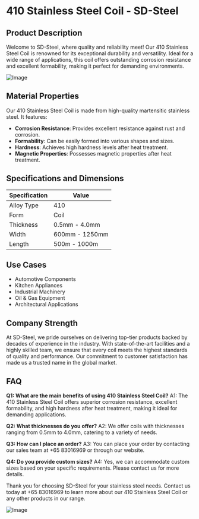 # 410 Stainless Steel Coil - SD-Steel

## Product Description
Welcome to SD-Steel, where quality and reliability meet! Our 410 Stainless Steel Coil is renowned for its exceptional durability and versatility. Ideal for a wide range of applications, this coil offers outstanding corrosion resistance and excellent formability, making it perfect for demanding environments.

![Image](https://github.com/user-attachments/assets/2567258e-e124-4816-932d-1809bd27ef0b)

## Material Properties
Our 410 Stainless Steel Coil is made from high-quality martensitic stainless steel. It features:
- **Corrosion Resistance**: Provides excellent resistance against rust and corrosion.
- **Formability**: Can be easily formed into various shapes and sizes.
- **Hardness**: Achieves high hardness levels after heat treatment.
- **Magnetic Properties**: Possesses magnetic properties after heat treatment.

## Specifications and Dimensions

| Specification | Value |
| --- | --- |
| Alloy Type | 410 |
| Form | Coil |
| Thickness | 0.5mm - 4.0mm |
| Width | 600mm - 1250mm |
| Length | 500m - 1000m |

## Use Cases
- Automotive Components
- Kitchen Appliances
- Industrial Machinery
- Oil & Gas Equipment
- Architectural Applications

## Company Strength
At SD-Steel, we pride ourselves on delivering top-tier products backed by decades of experience in the industry. With state-of-the-art facilities and a highly skilled team, we ensure that every coil meets the highest standards of quality and performance. Our commitment to customer satisfaction has made us a trusted name in the global market.

## FAQ
**Q1: What are the main benefits of using 410 Stainless Steel Coil?**
A1: The 410 Stainless Steel Coil offers superior corrosion resistance, excellent formability, and high hardness after heat treatment, making it ideal for demanding applications.

**Q2: What thicknesses do you offer?**
A2: We offer coils with thicknesses ranging from 0.5mm to 4.0mm, catering to a variety of needs.

**Q3: How can I place an order?**
A3: You can place your order by contacting our sales team at +65 83016969 or through our website.

**Q4: Do you provide custom sizes?**
A4: Yes, we can accommodate custom sizes based on your specific requirements. Please contact us for more details.

Thank you for choosing SD-Steel for your stainless steel needs. Contact us today at +65 83016969 to learn more about our 410 Stainless Steel Coil or any other products in our range.

![Image](https://github.com/user-attachments/assets/2567258e-e124-4816-932d-1809bd27ef0b)